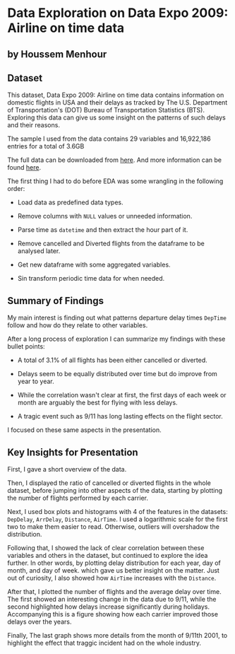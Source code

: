 # Data Exploration on Data Expo 2009: Airline on time data
## by Houssem Menhour


## Dataset

This dataset, Data Expo 2009: Airline on time data contains information on domestic flights in USA and their delays as tracked by The U.S. Department of Transportation's (DOT) Bureau of Transportation Statistics (BTS). Exploring this data can give us some insight on the patterns of such delays and their reasons.

The sample I used from the data contains 29 variables and 16,922,186 entries for a total of 3.6GB

The full data can be downloaded from [here](https://dataverse.harvard.edu/dataset.xhtml?persistentId=doi:10.7910/DVN/HG7NV7). And more information can be found [here](https://www.transtats.bts.gov/Fields.asp?Table_ID=236).


The first thing I had to do before EDA was some wrangling in the following order:

* Load data as predefined data types.

* Remove columns with `NULL` values or unneeded information.

* Parse time as `datetime` and then extract the hour part of it.

* Remove cancelled and Diverted flights from the dataframe to be analysed later.

* Get new dataframe with some aggregated variables.

* Sin transform periodic time data for when needed.


## Summary of Findings


My main interest is finding out what patterns departure delay times `DepTime` follow and how do they relate to other variables.

After a long process of exploration I can summarize my findings with these bullet points:

* A total of 3.1% of all flights has been either cancelled or diverted.

* Delays seem to be equally distributed over time but do improve from year to year.

* While the correlation wasn't clear at first, the first days of each week or month are arguably the best for flying with less delays.

* A tragic event such as 9/11 has long lasting effects on the flight sector.

I focused on these same aspects in the presentation.


## Key Insights for Presentation


First, I gave a short overview of the data.

Then, I displayed the ratio of cancelled or diverted flights in the whole dataset, before jumping into other aspects of the data, starting by plotting the number of flights performed by each carrier.

Next, I used box plots and histograms with 4 of the features in the datasets: `DepDelay`, `ArrDelay`, `Distance`, `AirTime`. I used a logarithmic scale for the first two to make them easier to read. Otherwise, outliers will overshadow the distribution.

Following that, I showed the lack of clear correlation between these variables and others in the dataset, but continued to explore the idea further. In other words, by plotting delay distribution for each year, day of month, and day of week. which gave us better insight on the matter. Just out of curiosity, I also showed how `AirTime` increases with the `Distance`.

After that, I plotted the number of flights and the average delay over time. The first showed an interesting change in the data due to 9/11, while the second highlighted how delays increase significantly during holidays. Accompanying this is a figure showing how each carrier improved those delays over the years.

Finally, The last graph shows more details from the month of 9/11th 2001, to highlight the effect that traggic incident had on the whole industry.

